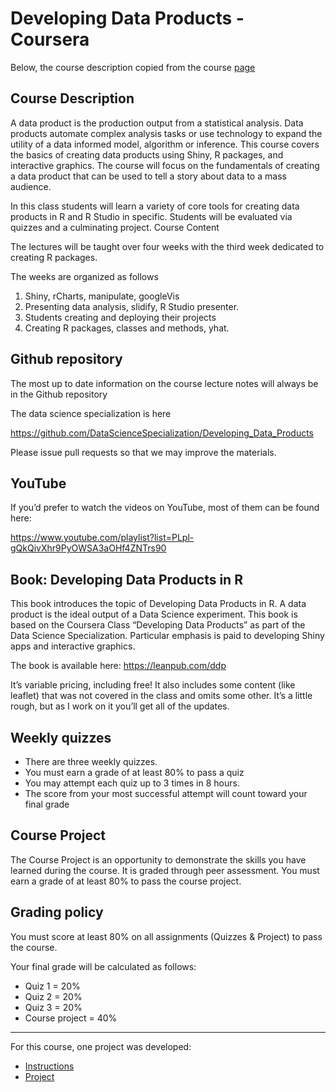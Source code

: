 # Developing Data Products - Coursera 

Below, the course description copied from the course [page](https://www.coursera.org/learn/data-products?specialization=jhu-data-science)

## Course Description 

A data product is the production output from a statistical analysis. Data products automate complex analysis tasks or use technology to expand the utility of a data informed model, algorithm or inference. This course covers the basics of creating data products using Shiny, R packages, and interactive graphics. The course will focus on the fundamentals of creating a data product that can be used to tell a story about data to a mass audience. 

In this class students will learn a variety of core tools for creating data products in R and R Studio in specific. Students will be evaluated via quizzes and a culminating project. 
Course Content 

The lectures will be taught over four weeks with the third week dedicated to creating R packages. 

The weeks are organized as follows

1. Shiny, rCharts, manipulate, googleVis 
2. Presenting data analysis, slidify, R Studio presenter. 
3. Students creating and deploying their projects 
4. Creating R packages, classes and methods, yhat.

## Github repository 

The most up to date information on the course lecture notes will always be in the Github repository 

The data science specialization is here 

https://github.com/DataScienceSpecialization/Developing_Data_Products

Please issue pull requests so that we may improve the materials.

## YouTube 

If you’d prefer to watch the videos on YouTube, most of them can be found here: 

https://www.youtube.com/playlist?list=PLpl-gQkQivXhr9PyOWSA3aOHf4ZNTrs90

## Book: Developing Data Products in R 

This book introduces the topic of Developing Data Products in R. A data product is the ideal output of a Data Science experiment. This book is based on the Coursera Class “Developing Data Products” as part of the Data Science Specialization. Particular emphasis is paid to developing Shiny apps and interactive graphics. 

The book is available here: https://leanpub.com/ddp 

It’s variable pricing, including free! It also includes some content (like leaflet) that was not covered in the class and omits some other. It’s a little rough, but as I work on it you’ll get all of the updates.

## Weekly quizzes

- There are three weekly quizzes. 
- You must earn a grade of at least 80% to pass a quiz 
- You may attempt each quiz up to 3 times in 8 hours. 
- The score from your most successful attempt will count toward your final grade

## Course Project 

The Course Project is an opportunity to demonstrate the skills you have learned during the course. It is graded through peer assessment. You must earn a grade of at least 80% to pass the course project.

## Grading policy 

You must score at least 80% on all assignments (Quizzes & Project) to pass the course. 

Your final grade will be calculated as follows: 

- Quiz 1 = 20% 
- Quiz 2 = 20% 
- Quiz 3 = 20% 
- Course project = 40%

-----------------------------------

For this course, one project was developed:

- [Instructions]()
- [Project]()